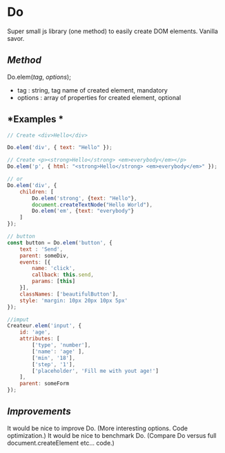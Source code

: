 # Do
Super small js library (one method) to easily create DOM elements. Vanilla savor.

*Method*
--------

Do.elem(*tag*, *options*);

* tag : string, tag name of created element, mandatory
* options : array of properties for created element, optional

*Examples *
------------

```javascript
// Create <div>Hello</div>

Do.elem('div', { text: "Hello" });
```
```javascript
// Create <p><strong>Hello</strong> <em>everybody</em></p>
Do.elem('p', { html: "<strong>Hello</strong> <em>everybody</em>" });

// or
Do.elem('div', {
    children: [
        Do.elem('strong', {text: "Hello"}, 
        document.createTextNode("Hello World"), 
        Do.elem('em', {text: "everybody"}
    ] 
});
```

```javascript
// button
const button = Do.elem('button', {                       
    text : 'Send',
    parent: someDiv,
    events: [{
        name: 'click', 
        callback: this.send, 
        params: [this]
    }],
    classNames: ['beautifulButton'],
    style: 'margin: 10px 20px 10px 5px' 
});
```

```javascript
//imput 
Createur.elem('input', {             
    id: 'age',
    attributes: [
        ['type', 'number'],
        ['name': 'age' ],
        ['min', '18'], 
        ['step', '1'], 
        ['placeholder', 'Fill me with yout age!']        
    ],
    parent: someForm 
});
```


*Improvements*
--------------

It would be nice to improve Do. (More interesting options. Code optimization.)
It would be nice to benchmark Do. (Compare Do versus full document.createElement etc... code.)
